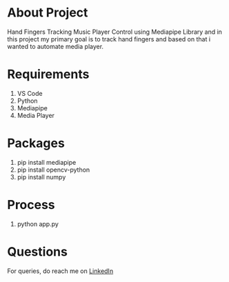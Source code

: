 # About Project
Hand Fingers Tracking Music Player Control using Mediapipe Library and in this project my primary goal is to track hand fingers and based on that i wanted to automate media player.

# Requirements
1. VS Code
2. Python
3. Mediapipe
4. Media Player

# Packages
1. pip install mediapipe
2. pip install opencv-python
3. pip install numpy

# Process
1. python app.py

# Questions
For queries, do reach me on <a href="https://linkedin.com/in/MadhuPIoT">LinkedIn</a>